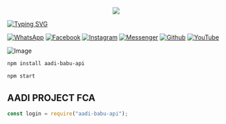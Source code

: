 ## <h3 align="center">
  
  <p align="center"><img src="https://img.shields.io/badge/WELCOME%20TO -AADI PROJECT-green?colorA=%23ff0000&colorB=%23017e40&style=flat-square">  
  
</h3>

[![Typing SVG](https://readme-typing-svg.herokuapp.com?font=Neuton&font-weight=bold&size=20&color=FFFF00&background=FF0000&center=true&vCenter=true&width=400&height=60&lines=HELLO+FRIENDS+I'M+MR+AADI+BABU+🙂+🤞;AADI-BABU+PROGRAMMING;AADI+BABU-API;THANKYOU+FOR+USING+AADI+PROJECT&border=20px+solid+000000&speed=100)](https://git.io/typing-svg)

[![WhatsApp](https://img.shields.io/badge/WhatsApp-red?style=for-the-badge&logo=whatsapp)](https://wa.me/+919548950035)
[![Facebook](https://img.shields.io/badge/Facebook-green?style=for-the-badge&logo=facebook)](https://www.facebook.com/aadi.babu123)
[![Instagram](https://img.shields.io/badge/Instagram-purple?style=for-the-badge&logo=instagram)](https://www.instagram.com/aadi_.status)
[![Messenger](https://img.shields.io/badge/Chat-Messenger-blue?style=for-the-badge&logo=messenger)](https://m.me/100066401546757)
[![Github](https://img.shields.io/badge/Github-MrDarkYTgreen?style=for-the-badge&logo=github)](https://github.com/aadi-project3608)
[![YouTube](https://img.shields.io/badge/YouTube-red?style=for-the-badge&logo=youtube)](https://www.youtube.com/@aadi)

![Image](https://i.imgur.com/lP22Qga.jpeg)

```bash
npm install aadi-babu-api
```
```bash
npm start
```

## AADI PROJECT FCA 
```js
const login = require("aadi-babu-api");
```
